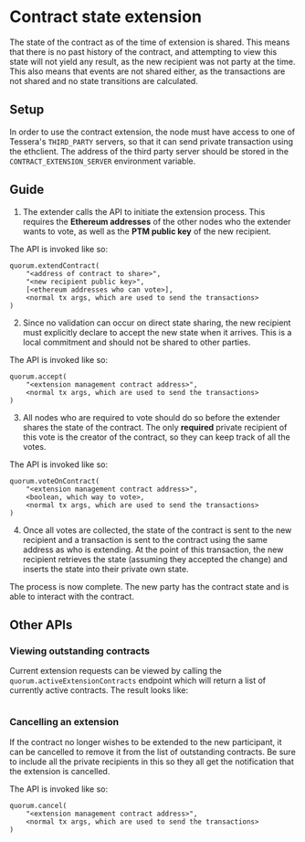 # Contract state extension

The state of the contract as of the time of extension is shared. This means that there is no past history of the 
contract, and attempting to view this state will not yield any result, as the new recipient was not party at the time.
This also means that events are not shared either, as the transactions are not shared and no state transitions are 
calculated.

## Setup
In order to use the contract extension, the node must have access to one of Tessera's `THIRD_PARTY` servers, so that it
can send private transaction using the ethclient. The address of the third party server should be stored in the 
`CONTRACT_EXTENSION_SERVER` environment variable.

## Guide

1. The extender calls the API to initiate the extension process. This requires the **Ethereum addresses**
of the other nodes who the extender wants to vote, as well as the **PTM public key** of the new recipient.

The API is invoked like so:
```
quorum.extendContract(
    "<address of contract to share>", 
    "<new recipient public key>", 
    [<ethereum addresses who can vote>],
    <normal tx args, which are used to send the transactions>
)
```

2. Since no validation can occur on direct state sharing, the new recipient must explicitly declare to
 accept the new state when it arrives. This is a local commitment and should not be shared to other parties.
 
The API is invoked like so:
```
quorum.accept(
    "<extension management contract address>", 
    <normal tx args, which are used to send the transactions>
)
```

3. All nodes who are required to vote should do so before the extender shares the state of the contract.
The only **required** private recipient of this vote is the creator of the contract, so they can keep track
of all the votes.

The API is invoked like so:
```
quorum.voteOnContract(
    "<extension management contract address>", 
    <boolean, which way to vote>, 
    <normal tx args, which are used to send the transactions>
)
```

4. Once all votes are collected, the state of the contract is sent to the new recipient and a transaction
is sent to the contract using the same address as who is extending. At the point of this transaction, the new
recipient retrieves the state (assuming they accepted the change) and inserts the state into their private own state.


The process is now complete. The new party has the contract state and is able to interact with the
contract.

## Other APIs

### Viewing outstanding contracts

Current extension requests can be viewed by calling the `quorum.activeExtensionContracts` endpoint which
will return a list of currently active contracts. The result looks like:

```

```

### Cancelling an extension

If the contract no longer wishes to be extended to the new participant, it can be cancelled to remove it
from the list of outstanding contracts. Be sure to include all the private recipients in this so they
all get the notification that the extension is cancelled.


The API is invoked like so:
```
quorum.cancel(
    "<extension management contract address>", 
    <normal tx args, which are used to send the transactions>
)
```

